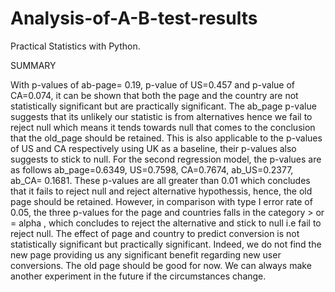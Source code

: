 # Analysis-of-A-B-test-results
Practical Statistics with Python.

SUMMARY

With p-values of ab-page= 0.19, p-value of US=0.457 and p-value of CA=0.074, it can be shown that both the page and the country are not statistically significant but are 
practically significant. The ab_page p-value suggests that its unlikely our statistic is from alternatives hence we fail to reject null which means it tends towards null 
that comes to the conclusion that the old_page should be retained. This is also applicable to the p-values of US and CA respectively using UK as a baseline, their 
p-values also suggests to stick to null.
For the second regression model, the p-values are as follows ab_page=0.6349, US=0.7598, CA=0.7674, ab_US=0.2377, ab_CA= 0.1681. These p-values are all greater than 0.01 
which concludes that it fails to reject null and reject alternative hypothessis, hence, the old page should be retained.
However, in comparison with type I error rate of 0.05, the three p-values for the page and countries falls in the category > or = alpha , which concludes to reject the 
alternative and stick to null i.e fail to reject null.
The effect of page and country to predict conversion is not statistically significant but practically significant.
Indeed, we do not find the new page providing us any significant benefit regarding new user conversions. The old page should be good for now. We can always make another
experiment in the future if the circumstances change.
